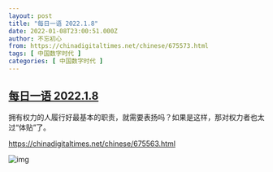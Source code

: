 ```yaml
---
layout: post
title: "每日一语 2022.1.8"
date: 2022-01-08T23:00:51.000Z
author: 不忘初心
from: https://chinadigitaltimes.net/chinese/675573.html
tags: [ 中国数字时代 ]
categories: [ 中国数字时代 ]
---
```

<!--1641682851000-->
[每日一语 2022.1.8](https://chinadigitaltimes.net/chinese/675573.html)
------

<div>
<p>拥有权力的人履行好最基本的职责，就需要表扬吗？如果是这样，那对权力者也太过“体贴”了。</p><p><a href="https://chinadigitaltimes.net/chinese/675563.html">https://chinadigitaltimes.net/chinese/675563.html</a></p><p><img src="https://chinadigitaltimes.net/chinese/files/2022/01/dailyquote_20220108.png" alt="img" /></p>
</div>
